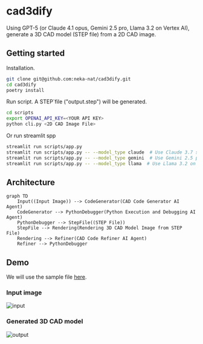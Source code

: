 # cad3dify

Using GPT-5 (or Claude 4.1 opus, Gemini 2.5 pro, Llama 3.2 on Vertex AI), generate a 3D CAD model (STEP file) from a 2D CAD image.

## Getting started

Installation.

```bash
git clone git@github.com:neka-nat/cad3dify.git
cd cad3dify
poetry install
```

Run script.
A STEP`file ("output.step") will be generated.

```bash
cd scripts
export OPENAI_API_KEY=<YOUR API KEY>
python cli.py <2D CAD Image File>
```

Or run streamlit spp

```bash
streamlit run scripts/app.py
streamlit run scripts/app.py -- --model_type claude  # Use Claude 3.7 sonnet
streamlit run scripts/app.py -- --model_type gemini  # Use Gemini 2.5 pro preview
streamlit run scripts/app.py -- --model_type llama  # Use Llama 3.2 on Vertex AI
```

## Architecture

```mermaid
graph TD
    Input((Input Image)) --> CodeGenerator(CAD Code Generator AI Agent)
    CodeGenerator --> PythonDebugger(Python Execution and Debugging AI Agent)
    PythonDebugger --> StepFile((STEP File))
    StepFile --> Rendering(Rendering 3D CAD Model Image from STEP File)
    Rendering --> Refiner(CAD Code Refiner AI Agent)
    Refiner --> PythonDebugger
```

## Demo

We will use the sample file [here](http://cad.wp.xdomain.jp/).

### Input image

![input](sample_data/g1-3.jpg)

### Generated 3D CAD model

![output](sample_data/gen_result1.png)
